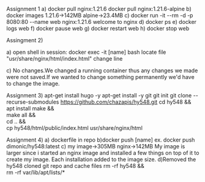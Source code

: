 Assignment 1
    a)
        docker pull nginx:1.21.6
        docker pull nginx:1.21.6-alpine
    b)
        docker images
            1.21.6->142MB
            alpine->23.4MB
    c)
        docker run -it --rm -d -p 8080:80 --name web nginx:1.21.6
            welcome to nginx
    d)
        docker ps
    e)
        docker logs web
    f)
        docker pause web
    g)
        docker restart web
    h)
    docker stop web

Assingment 2)

a)
 open shell in session:
    docker exec -it [name] bash
 locate file
    "usr/share/nginx/html/index.html"
 change line

c)
    No changes.We changed a running container thus any changes we made were not saved.If we wanted to change something permanently we'd have to change the image.

Assignment 3)
    apt-get install hugo -y
    apt-get install -y git
    git init 
    git clone --recurse-submodules https://github.com/chazapis/hy548.git
    cd hy548 && \
    apt install make && \
    make all && \
    cd .. && \
    cp hy548/html/public/index.html usr/share/nginx/html

Assignment 4)
    a) dockerfile in repo
    b)docker push [name]
        ex. docker push dimonic/hy548:latest
    c)
        my image->305MB
        nginx->142MB
        My image is larger since i started an nginx image and installed a few things on top of it to create my image.
        Each installation added to the image size.
    d)Removed the hy548 cloned git repo and cache files
        rm -rf hy548 && \
        rm -rf var/lib/apt/lists/*

